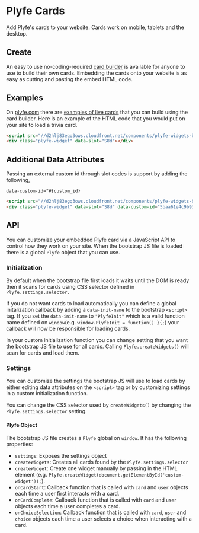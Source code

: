 Plyfe Cards
=============

Add Plyfe's cards to your website. Cards work on mobile, tablets and the desktop.

Create
------

An easy to use no-coding-required [card builder](https://plyfe.me/cms/) is available for anyone to use to build their own cards. Embedding the cards onto your website is as easy as cutting and pasting the embed HTML code.

Examples
--------

On [plyfe.com](http://plyfe.com/) there are [examples of live cards](http://plyfe.com/showcase) that you can build using the card builder. Here is an example of the HTML code that you would put on your site to load a trivia card.

```html
<script src="//d2hlj83egq3ows.cloudfront.net/components/plyfe-widgets-bootstrap/dist/plyfe-widgets-bootstrap-v1.1.min.js"></script>
<div class="plyfe-widget" data-slot="S8d"></div>
```

Additional Data Attributes
--------------------------

Passing an external custom id through slot codes is support by adding the following,

`data-custom-id="#{custom_id}`

```html
<script src="//d2hlj83egq3ows.cloudfront.net/components/plyfe-widgets-bootstrap/dist/plyfe-widgets-bootstrap-v1.1.min.js"></script>
<div class="plyfe-widget" data-slot="S8d" data-custom-id="5baa61e4c9b93f3f0682250b6cf8331b7ee68fd8"></div>
```

API
---

You can customize your embedded Plyfe card via a JavaScript API to control how they work on your site. When the bootstrap JS file is loaded there is a global `Plyfe` object that you can use.

### Initialization

By default when the bootstrap file first loads it waits until the DOM is ready then it scans for cards using CSS selector defined in `Plyfe.settings.selector.`

If you do not want cards to load automatically you can define a global initalization callback by adding a `data-init-name` to the bootstrap `<script>` tag. If you set the `data-init-name` to `"PlyfeInit"` which is a valid function name defined on `window`(e.g. `window.PlyfeInit = function() }{;`) your callback will now be responsible for loading cards.

In your custom initialization function you can change setting that you want the bootstrap JS file to use for all cards. Calling `Plyfe.createWidgets()` will scan for cards and load them.

### Settings <a id="settings"></a>

You can customize the settings the bootstrap JS will use to load cards by either editing data attributes on the `<script>` tag or by customizing settings in a custom initialization function.

You can change the CSS selector used by `createWidgets()` by changing the `Plyfe.settings.selector` setting.

#### Plyfe Object

The bootstrap JS file creates a `Plyfe` global on `window`. It has the following properties:

- `settings`: Exposes the settings object
- `createWidgets`: Creates all cards found by the `Plyfe.settings.selector`
- `createWidget`: Create one widget manually by passing in the HTML element (e.g. `Plyfe.createWidget(document.getElementById('custom-widget'));`).
- `onCardStart`: Callback function that is called with `card` and `user` objects each time a user first interacts with a card.
- `onCardComplete`: Callback function that is called with `card` and `user` objects each time a user completes a card.
- `onChoiceSelection`: Callback function that is called with `card`, `user` and `choice` objects each time a user selects a choice when interacting with a card.
